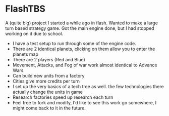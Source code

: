 FlashTBS
========

A (quite big) project I started a while ago in flash. Wanted to make a large turn based strategy game. Got the main engine done, but I had stopped working on it due to school.


- I have a test setup to run through some of the engine code.
- There are 2 identical planets, clicking on them allow you to enter the planets map
- There are 2 players (Red and Blue)
- Movement, Attacks, and Fog of war work almost identical to Advance Wars
- Can build new units from a factory
- Cities give more credits per turn
- I set up the very basics of a tech tree as well. the few technologies there actually change the units in game
- Research factories speed up research each turn
- Feel free to fork and modify, I'd like to see this work go somewhere, I might come back to it in the future.
